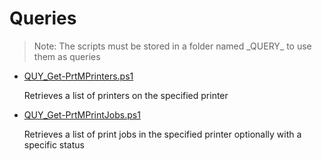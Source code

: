 # Queries

> Note: The scripts must be stored in a folder named \_QUERY_ to use them as queries

+ [QUY_Get-PrtMPrinters.ps1](./QUY_Get-PrtMPrinters.ps1)

  Retrieves a list of printers on the specified printer

+ [QUY_Get-PrtMPrintJobs.ps1](./QUY_Get-PrtMPrintJobs.ps1)

  Retrieves a list of print jobs in the specified printer optionally with a specific status